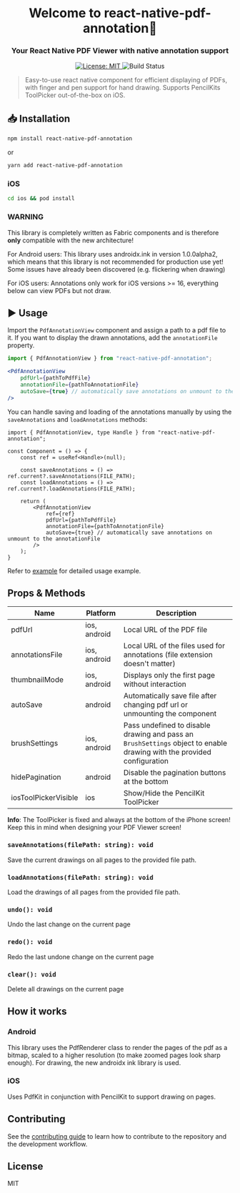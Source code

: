 <h1 align="center">
    Welcome to react-native-pdf-annotation👋<br />
</h1>
<h3 align="center">
    Your React Native PDF Viewer with native annotation support
</h3>
<p align="center">
    <a href="LICENSE" target="_blank">
      <img alt="License: MIT" src="https://img.shields.io/badge/License-MIT-green.svg?style=for-the-badge" />
    </a>
    <img alt="Build Status" src="https://img.shields.io/github/actions/workflow/status/mbpictures/react-native-pdf-annotation/ci.yml?style=for-the-badge" />
</p>

> Easy-to-use react native component for efficient displaying of PDFs, with finger and pen support for hand drawing. Supports PencilKits ToolPicker out-of-the-box on iOS.

## 📥 Installation

```sh
npm install react-native-pdf-annotation
```

or

```sh
yarn add react-native-pdf-annotation
```

### iOS
```sh
cd ios && pod install
```

### WARNING
This library is completely written as Fabric components and is therefore **only** compatible with the new architecture!

For Android users: This library uses androidx.ink in version 1.0.0alpha2, which means that this library is not recommended for production use yet! Some issues have already been discovered (e.g. flickering when drawing)

For iOS users: Annotations only work for iOS versions >= 16, everything below can view PDFs but not draw.

## ▶️ Usage

Import the `PdfAnnotationView` component and assign a path to a pdf file to it. If you want to display the drawn annotations, add the `annotationFile` property.
```jsx
import { PdfAnnotationView } from "react-native-pdf-annotation";

<PdfAnnotationView
    pdfUrl={pathToPdfFile}
    annotationFile={pathToAnnotationFile}
    autoSave={true} // automatically save annotations on unmount to the annotationFile
/>
```

You can handle saving and loading of the annotations manually by using the `saveAnnotations` and `loadAnnotations` methods:

```tsx
import { PdfAnnotationView, type Handle } from "react-native-pdf-annotation";

const Component = () => {
    const ref = useRef<Handle>(null);

    const saveAnnotations = () => ref.current?.saveAnnotations(FILE_PATH);
    const loadAnnotations = () => ref.current?.loadAnnotations(FILE_PATH);

    return (
        <PdfAnnotationView
            ref={ref}
            pdfUrl={pathToPdfFile}
            annotationFile={pathToAnnotationFile}
            autoSave={true} // automatically save annotations on unmount to the annotationFile
        />
    );
}

```

Refer to [example](example/src/App.tsx) for detailed usage example.

## Props & Methods

| Name                 | Platform     | Description                                                                                                            |
|----------------------|--------------|------------------------------------------------------------------------------------------------------------------------|
| pdfUrl               | ios, android | Local URL of the PDF file                                                                                              |
| annotationsFile      | ios, android | Local URL of the files used for annotations (file extension doesn't matter)                                            |
| thumbnailMode        | ios, android | Displays only the first page without interaction                                                                       |
| autoSave             | android      | Automatically save file after changing pdf url or unmounting the component                                             |
| brushSettings        | ios, android | Pass undefined to disable drawing and pass an `BrushSettings` object to enable drawing with the provided configuration |
| hidePagination       | android      | Disable the pagination buttons at the bottom                                                                           |
| iosToolPickerVisible | ios          | Show/Hide the PencilKit ToolPicker                                                                                     |

**Info**: The ToolPicker is fixed and always at the bottom of the iPhone screen! Keep this in mind when designing your PDF Viewer screen!

### `saveAnnotations(filePath: string): void`
Save the current drawings on all pages to the provided file path.

### `loadAnnotations(filePath: string): void`
Load the drawings of all pages from the provided file path.

### `undo(): void`
Undo the last change on the current page

### `redo(): void`
Redo the last undone change on the current page

### `clear(): void`
Delete all drawings on the current page

## How it works

### Android
This library uses the PdfRenderer class to render the pages of the pdf as a bitmap, scaled to a higher resolution (to make zoomed pages look sharp enough). For drawing, the new androidx ink library is used.

### iOS
Uses PdfKit in conjunction with PencilKit to support drawing on pages.

## Contributing

See the [contributing guide](CONTRIBUTING.md) to learn how to contribute to the repository and the development workflow.

## License

MIT

